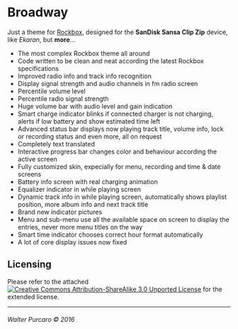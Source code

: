 Broadway
========

Just a theme for [Rockbox](http://www.rockbox.org/),
designed for the **SanDisk Sansa Clip Zip** device,
like *Ekaran*, but **more**...

 - The most complex Rockbox theme all around
 - Code written to be clean and neat according the latest Rockbox specifications
 - Improved radio info and track info recognition
 - Display signal strength and audio channels in fm radio screen
 - Percentile volume level
 - Percentile radio signal strength
 - Huge volume bar with audio level and gain indication
 - Smart charge indicator blinks if connected charger is not charging, alerts if low battery and show estimated time left
 - Advanced status bar displays now playing track title, volume info, lock or recording status and even more, all on request
 - Completely text translated
 - Interactive progress bar changes color and behaviour according the active screen
 - Fully customized skin, expecially for menu, recording and time & date screens
 - Battery info screen with real charging animation
 - Equalizer indicator in while playing screen
 - Dynamic track info in while playing screen, automatically shows playlist position, more album info and next track title
 - Brand new indicator pictures
 - Menu and sub-menu use all the available space on screen to display the entries, never more menu titles on the way
 - Smart time indicator chooses correct hour format automatically
 - A lot of core display issues now fixed


Licensing
---------

Please refer to the attached [![Creative Commons Attribution-ShareAlike 3.0 Unported License](https://licensebuttons.net/l/by-sa/3.0/80x15.png)](/LICENSE.md) for the extended license.


----------------------------
###### Walter Purcaro © 2016
